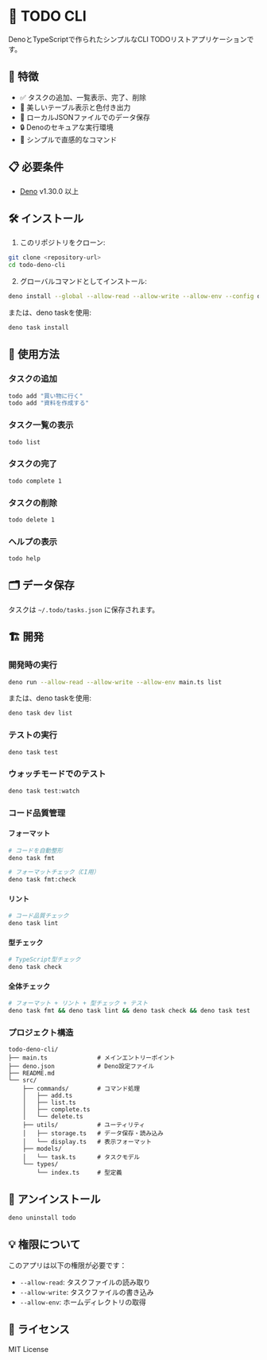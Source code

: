 # 📝 TODO CLI

DenoとTypeScriptで作られたシンプルなCLI TODOリストアプリケーションです。

## 🚀 特徴

- ✅ タスクの追加、一覧表示、完了、削除
- 🎨 美しいテーブル表示と色付き出力
- 💾 ローカルJSONファイルでのデータ保存
- 🔒 Denoのセキュアな実行環境
- 📱 シンプルで直感的なコマンド

## 📋 必要条件

- [Deno](https://deno.land/) v1.30.0 以上

## 🛠️ インストール

1. このリポジトリをクローン:
```bash
git clone <repository-url>
cd todo-deno-cli
```

2. グローバルコマンドとしてインストール:
```bash
deno install --global --allow-read --allow-write --allow-env --config deno.json -n todo main.ts
```

または、deno taskを使用:
```bash
deno task install
```

## 📖 使用方法

### タスクの追加
```bash
todo add "買い物に行く"
todo add "資料を作成する"
```

### タスク一覧の表示
```bash
todo list
```

### タスクの完了
```bash
todo complete 1
```

### タスクの削除
```bash
todo delete 1
```

### ヘルプの表示
```bash
todo help
```

## 🗂️ データ保存

タスクは `~/.todo/tasks.json` に保存されます。

## 🏗️ 開発

### 開発時の実行
```bash
deno run --allow-read --allow-write --allow-env main.ts list
```

または、deno taskを使用:
```bash
deno task dev list
```

### テストの実行
```bash
deno task test
```

### ウォッチモードでのテスト
```bash
deno task test:watch
```

### コード品質管理

#### フォーマット
```bash
# コードを自動整形
deno task fmt

# フォーマットチェック（CI用）
deno task fmt:check
```

#### リント
```bash
# コード品質チェック
deno task lint
```

#### 型チェック
```bash
# TypeScript型チェック
deno task check
```

#### 全体チェック
```bash
# フォーマット + リント + 型チェック + テスト
deno task fmt && deno task lint && deno task check && deno task test
```

### プロジェクト構造
```
todo-deno-cli/
├── main.ts              # メインエントリーポイント
├── deno.json            # Deno設定ファイル
├── README.md
└── src/
    ├── commands/        # コマンド処理
    │   ├── add.ts
    │   ├── list.ts
    │   ├── complete.ts
    │   └── delete.ts
    ├── utils/           # ユーティリティ
    │   ├── storage.ts   # データ保存・読み込み
    │   └── display.ts   # 表示フォーマット
    ├── models/
    │   └── task.ts      # タスクモデル
    └── types/
        └── index.ts     # 型定義
```

## 🔧 アンインストール

```bash
deno uninstall todo
```

## 💡 権限について

このアプリは以下の権限が必要です：
- `--allow-read`: タスクファイルの読み取り
- `--allow-write`: タスクファイルの書き込み  
- `--allow-env`: ホームディレクトリの取得

## 📄 ライセンス

MIT License 